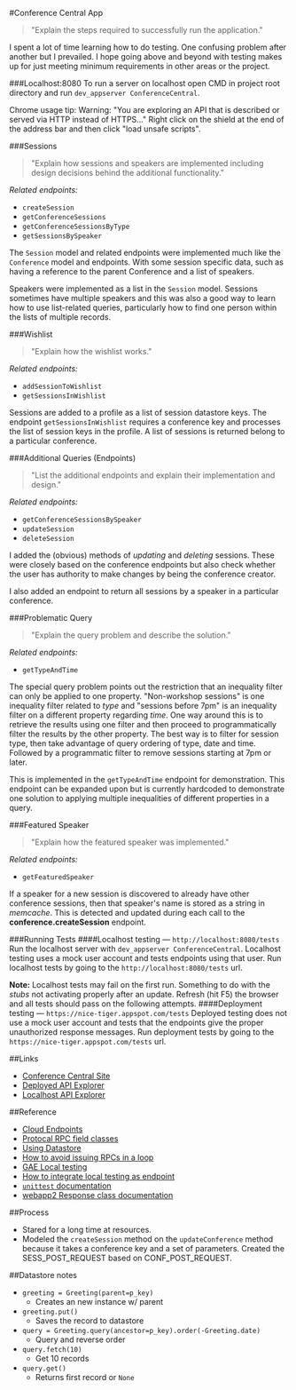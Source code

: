 #Conference Central App
> "Explain the steps required to successfully run the application."

I spent a lot of time learning how to do testing. One confusing problem after
another but I prevailed. I hope going above and beyond with testing makes up
for just meeting minimum requirements in other areas or the project.

###Localhost:8080
To run a server on localhost open CMD in project root directory and
run `dev_appserver ConferenceCentral`.

Chrome usage tip:
Warning: "You are exploring an API that is described or served via HTTP
instead of HTTPS..."
Right click on the shield at the end of the address bar and then click
"load unsafe scripts".


###Sessions
> "Explain how sessions and speakers are implemented including design decisions
behind the additional functionality."

*Related endpoints:*
- `createSession`
- `getConferenceSessions`
- `getConferenceSessionsByType`
- `getSessionsBySpeaker`

The `Session` model and related endpoints were implemented much like the
`Conference` model and endpoints. With some session specific data, such as
having a reference to the parent Conference and a list of speakers.

Speakers were implemented as a list in the `Session` model. Sessions sometimes
have multiple speakers and this was also a good way to learn how to use
list-related queries, particularly how to find one person within the lists of
multiple records.


###Wishlist
> "Explain how the wishlist works."

*Related endpoints:*
- `addSessionToWishlist`
- `getSessionsInWishlist`

Sessions are added to a profile as a list of session datastore keys.
The endpoint `getSessionsInWishlist` requires a conference key and processes the list of
session keys in the profile. A list of sessions is returned belong to a
particular conference.


###Additional Queries (Endpoints)
> "List the additional endpoints and explain their implementation and design."

*Related endpoints:*
- `getConferenceSessionsBySpeaker`
- `updateSession`
- `deleteSession`

I added the (obvious) methods of *updating* and *deleting* sessions. These
were closely based on the conference endpoints but also check whether the
user has authority to make changes by being the conference creator.

I also added an endpoint to return all sessions by a speaker in a particular
conference.


###Problematic Query
> "Explain the query problem and describe the solution."

*Related endpoints:*
- `getTypeAndTime`

The special query problem points out the restriction that an inequality
filter can only be applied to one property.
"Non-workshop sessions" is one inequality filter related to *type*
and "sessions before 7pm"
is an inequality filter on a different property regarding *time*.
One way around this is to retrieve the results using one filter and then
proceed to programmatically filter the results by the other property.
The best way is to filter for session type, then take advantage of query
ordering of type, date and time. Followed by
a programmatic filter to remove sessions starting at 7pm or later.

This is implemented in the `getTypeAndTime` endpoint
for demonstration. This endpoint can be expanded upon but is currently
hardcoded to demonstrate one solution to applying multiple inequalities of
different properties in a query.


###Featured Speaker
> "Explain how the featured speaker was implemented."

*Related endpoints:*
- `getFeaturedSpeaker`

If a speaker for a new session is discovered to already have other conference
sessions, then that speaker's name is stored as a string in *memcache*.
This is detected and updated during each call to the **conference.createSession**
endpoint.


###Running Tests
####Localhost testing — `http://localhost:8080/tests`
Run the localhost server with `dev_appserver ConferenceCentral`.
Localhost testing uses a mock user account and tests endpoints using that user.
Run localhost tests by going to the `http://localhost:8080/tests` url.

**Note:** Localhost tests may fail on the first run. Something to do with
the *stubs* not activating properly after an update. Refresh (hit F5) the
browser and all tests should pass on the following attempts.
####Deployment testing — `https://nice-tiger.appspot.com/tests`
Deployed testing does not use a mock user account and tests that the endpoints
give the proper unauthorized response messages.
Run deployment tests by going to the `https://nice-tiger.appspot.com/tests` url.


##Links

- [Conference Central Site](https://nice-tiger.appspot.com/#/)
- [Deployed API Explorer](https://apis-explorer.appspot.com/apis-explorer/?base=https%3A%2F%2Fnice-tiger.appspot.com%2F_ah%2Fapi#p/conference/v1/)
- [Localhost API Explorer](https://apis-explorer.appspot.com/apis-explorer/?base=http%3A%2F%2Flocalhost%3A8080%2F_ah%2Fapi#p/conference/v1/)


##Reference

- [Cloud Endpoints](https://cloud.google.com/endpoints/)
- [Protocal RPC field classes](https://cloud.google.com/appengine/docs/python/tools/protorpc/messages/fieldclasses)
- [Using Datastore](https://cloud.google.com/appengine/docs/python/gettingstartedpython27/usingdatastore)
- [How to avoid issuing RPCs in a loop](https://cloud.google.com/appengine/docs/python/ndb/entities)
- [GAE Local testing](https://cloud.google.com/appengine/docs/python/tools/localunittesting)
- [How to integrate local testing as endpoint](https://www.altamiracorp.com/blog/employee-posts/unit-testing-google-app-engine)
- [`unittest` documentation](https://docs.python.org/2/library/unittest.html#unittest.TextTestRunner)
- [webapp2 Response class documentation](https://webapp-improved.appspot.com/api/webapp2.html#webapp2.Response)


##Process

- Stared for a long time at resources.
- Modeled the `createSession` method on the `updateConference` method because
it takes a conference key and a set of parameters. Created the SESS_POST_REQUEST
based on CONF_POST_REQUEST.


##Datastore notes

- `greeting = Greeting(parent=p_key)`
    - Creates an new instance w/ parent
- `greeting.put()`
    - Saves the record to datastore
- `query = Greeting.query(ancestor=p_key).order(-Greeting.date)`
    - Query and reverse order
- `query.fetch(10)`
    - Get 10 records
- `query.get()`
    - Returns first record or `None`
